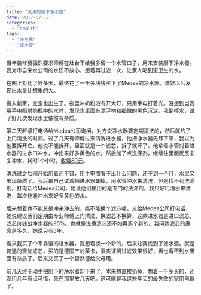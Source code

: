 ```yaml
---
title: "无用的厨下净水器"
date: 2017-07-17
categories: 
  - "health"
tags: 
  - "净水器"
  - "滤水壶"
---
```


当年装修我强烈要求师傅在灶台下给我多留一个水管口子，用来安装厨下净水器。我对市自来水公司的水质不放心，想着再过滤一次，让家人喝到更卫生的水。

在网上对比了好多天，最终花了一千多块钱买下了Medea的净水器。装好以后发现出水量比想象的大。

搬入新家，宝宝也出生了。夜里冲奶粉没有开大灯，只用手电打着光。没想到当我用手电照射奶瓶中的水时，发现水里面有漂浮物和细微的黑色沉淀。我倒掉水，试了好几次发现水里依然有杂质。

第二天赶紧打电话给Medea公司询问，对方说净水器要定期清洗的，然后就约了上门清洗的时间。过了几天有师傅过来清洗进水器，他把净水器先卸下来，我以为他要拆开它。他说不能拆开，里面就是一个滤芯，拆了就坏了。他拿着水管对着进水器的进水口冲水，冲出来好多黄色的水。然后加了点洗涤剂，继续往里面反反复复冲水，耗时1个小时，[收费80元](http://www.jfsay.com/archives/936.html)。

清洗过之后刚开始用着还不错，用手电照看不出什么问题，还不到一个月，水里又出现杂质了。我后来自己试着把进水器卸掉，用水管冲水来清洗，但是找不到洗涤剂。打电话给Medea公司，她说他们使用的是专门的洗涤剂。我只好用清水来清洗，每次也能冲出来好多黄色的水。

后来想着也不能总是冲来冲去的，能不能换个滤芯呢。又给Medea公司打电话，她说建议我们定期由专业师傅上门清洗，换滤芯不换算，这款进水器是进口滤芯，滤芯价钱战净水器的95%。也就是说换滤芯还不如再买个新的。我问她滤芯的寿命是多久，她说只有3年。

看来我买了个不靠谱的进水器，我想着换一个新的，后来让我找到了滤水壶。就是普通的壶加滤芯，买的是德国产的莱卡，事实证明过滤效果很好，再也看不到水里面有杂质了。后来又买了一个碧然德给父母用。

前几天终于动手把厨下的净水器卸下来了，本来想直接扔掉，想着一千多买的，还没用几年有点可惜，先在那里放几天吧。这可能是我这些年买的最失败的家用电器了。
